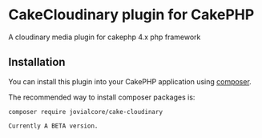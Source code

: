 # CakeCloudinary plugin for CakePHP

A cloudinary media plugin for cakephp 4.x php framework 

## Installation


You can install this plugin into your CakePHP application using [composer](https://getcomposer.org).

The recommended way to install composer packages is:

```
composer require jovialcore/cake-cloudinary

Currently A BETA version. 

```
